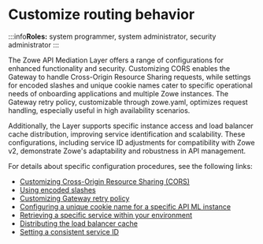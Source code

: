 # Customize routing behavior 

:::info**Roles:** system programmer, system administrator, security administrator
:::

The Zowe API Mediation Layer offers a range of configurations for enhanced functionality and security. Customizing CORS enables the Gateway to handle Cross-Origin Resource Sharing requests, while settings for encoded slashes and unique cookie names cater to specific operational needs of onboarding applications and multiple Zowe instances. The Gateway retry policy, customizable through zowe.yaml, optimizes request handling, especially useful in high availability scenarios.

Additionally, the Layer supports specific instance access and load balancer cache distribution, improving service identification and scalability. These configurations, including service ID adjustments for compatibility with Zowe v2, demonstrate Zowe's adaptability and robustness in API management.

For details about specific configuration procedures, see the following links:

- [Customizing Cross-Origin Resource Sharing (CORS)](./configuration-cors)
- [Using encoded slashes](./configuration-url-handling)
- [Customizing Gateway retry policy](./configuration-gateway-retry-policy)
- [Configuring a unique cookie name for a specific API ML instance](./configuration-unique-cookie-name-for-multiple-zowe-instances)
- [Retrieving a specific service within your environment](./configuration-access-specific-instance-of-service)
- [Distributing the load balancer cache](./configuration-distributed-load-balancer-cache)
- [Setting a consistent service ID](./configuration-set-consistent-service-id)